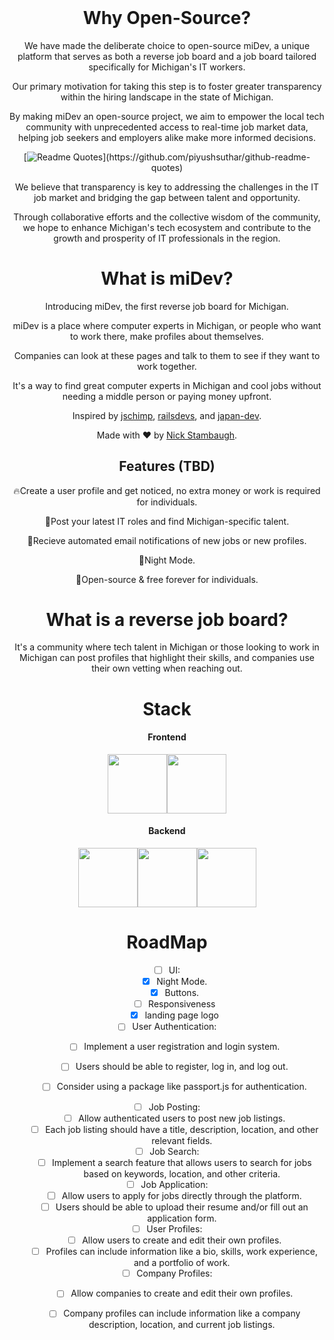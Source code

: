 <header>
<link rel="stylesheet" href="https://cdn.jsdelivr.net/gh/devicons/devicon@v2.15.1/devicon.min.css">
</header>         
   <div style="text-align: center;">

      
   # Why Open-Source?
  We have made the deliberate choice to open-source miDev, a unique platform that serves as both a reverse job board and a job board tailored specifically for Michigan's IT workers. 
  
  Our primary motivation for taking this step is to foster greater transparency within the hiring landscape in the state of Michigan. 
  
  By making miDev an open-source project, we aim to empower the local tech community with unprecedented access to real-time job market data, helping job seekers and employers alike make more informed decisions. 

   [![Readme Quotes](https://quotes-github-readme.vercel.app/api?type=vertical&theme=dracula&author=Nick+Stambaugh,+miDev+Founder&quote=Open+sourcing+miDev+is+not+just+a+commitment+to+transparency+but+a+step+towards+a+more+equitable,+inclusive,+and+thriving+tech+industry+in+Michigan.)](https://github.com/piyushsuthar/github-readme-quotes)
  
  
  We believe that transparency is key to addressing the challenges in the IT job market and bridging the gap between talent and opportunity. 
  
  Through collaborative efforts and the collective wisdom of the community, we hope to enhance Michigan's tech ecosystem and contribute to the growth and prosperity of IT professionals in the region. 
   
   # What is miDev?
Introducing miDev, the first reverse job board for Michigan.

miDev is a place where computer experts in Michigan, or people who want to work there, make profiles about themselves. 

Companies can look at these pages and talk to them to see if they want to work together.

It's a way to find great computer experts in Michigan and cool jobs without needing a middle person or paying money upfront.

  Inspired by [jschimp](https://jschimp.com/), [railsdevs](https://railsdevs.com/), and [japan-dev](https://japan-dev.com/).

  Made with ❤️ by [Nick Stambaugh](https://github.com/NicholasStambaugh).

  ## Features (TBD)
  🔥Create a user profile and get noticed, no extra money or work is required for individuals.
  
  🚀Post your latest IT roles and find Michigan-specific talent.
  
  📧Recieve automated email notifications of new jobs or new profiles.
  
  🌙Night Mode.

  📖Open-source & free forever for individuals.


  # What is a reverse job board? 
  It's a community where tech talent in Michigan or those looking to work in Michigan can post profiles that highlight their skills, and companies use their own vetting when reaching out.

  # Stack
  #### Frontend
  <img src="https://cdn.jsdelivr.net/gh/devicons/devicon/icons/react/react-original-wordmark.svg" width="95" height="95"/><img src="https://cdn.jsdelivr.net/gh/devicons/devicon/icons/typescript/typescript-original.svg" width="95" height="95" />
  #### Backend
  <img src="https://cdn.jsdelivr.net/gh/devicons/devicon/icons/mongodb/mongodb-original-wordmark.svg" width="95" height="95"/><img src="https://cdn.jsdelivr.net/gh/devicons/devicon/icons/nodejs/nodejs-plain.svg" width="95" height="95"/><img src="https://cdn.jsdelivr.net/gh/devicons/devicon/icons/typescript/typescript-original.svg" width="95" height="95" />
            </svg>
          

  
# RoadMap
- [ ] UI:
   - [x] Night Mode.
   - [x] Buttons.
   - [ ] Responsiveness
   - [x] landing page logo

- [ ] User Authentication:
   - [ ] Implement a user registration and login system.
   - [ ] Users should be able to register, log in, and log out.
   - [ ] Consider using a package like passport.js for authentication.

      
- [ ] Job Posting:
   - [ ] Allow authenticated users to post new job listings.
   - [ ] Each job listing should have a title, description, location, and other relevant fields.
      
- [ ] Job Search:
   - [ ] Implement a search feature that allows users to search for jobs based on keywords, location, and other criteria.
 
- [ ] Job Application:
   - [ ] Allow users to apply for jobs directly through the platform.
   - [ ] Users should be able to upload their resume and/or fill out an application form.
      
- [ ] User Profiles:
   - [ ] Allow users to create and edit their own profiles.
   - [ ] Profiles can include information like a bio, skills, work experience, and a portfolio of work.

- [ ] Company Profiles:
   - [ ] Allow companies to create and edit their own profiles.
   - [ ] Company profiles can include information like a company description, location, and current job listings.

     </div>
